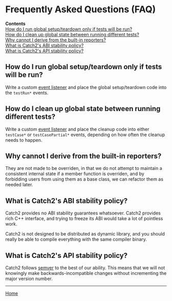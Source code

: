 <a id="top"></a>
# Frequently Asked Questions (FAQ)

**Contents**<br>
[How do I run global setup/teardown only if tests will be run?](#how-do-i-run-global-setupteardown-only-if-tests-will-be-run)<br>
[How do I clean up global state between running different tests?](#how-do-i-clean-up-global-state-between-running-different-tests)<br>
[Why cannot I derive from the built-in reporters?](#why-cannot-i-derive-from-the-built-in-reporters)<br>
[What is Catch2's ABI stability policy?](#what-is-catch2s-abi-stability-policy)<br>
[What is Catch2's API stability policy?](#what-is-catch2s-api-stability-policy)<br>

## How do I run global setup/teardown only if tests will be run?

Write a custom [event listener](event-listeners.md#top) and place the
global setup/teardown code into the `testRun*` events.


## How do I clean up global state between running different tests?

Write a custom [event listener](event-listeners.md#top) and place the
cleanup code into either `testCase*` or `testCasePartial*` events,
depending on how often the cleanup needs to happen.


## Why cannot I derive from the built-in reporters?

They are not made to be overriden, in that we do not attempt to maintain
a consistent internal state if a member function is overriden, and by
forbidding users from using them as a base class, we can refactor them
as needed later.


## What is Catch2's ABI stability policy?

Catch2 provides no ABI stability guarantees whatsoever. Catch2 provides
rich C++ interface, and trying to freeze its ABI would take a lot of
pointless work.

Catch2 is not designed to be distributed as dynamic library, and you
should really be able to compile everything with the same compiler binary.


## What is Catch2's API stability policy?

Catch2 follows [semver](https://semver.org/) to the best of our ability.
This means that we will not knowingly make backwards-incompatible changes
without incrementing the major version number.


---

[Home](Readme.md#top)

